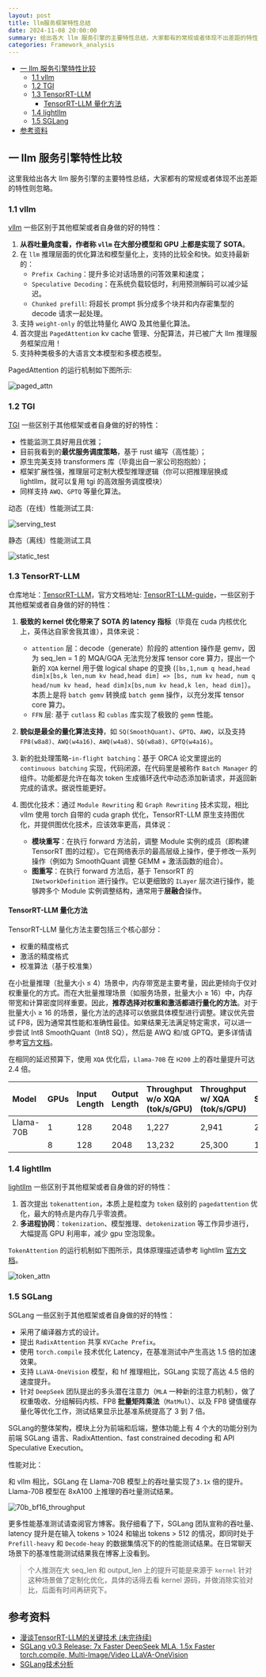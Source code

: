 ```yaml
---
layout: post
title: llm服务框架特性总结
date: 2024-11-08 20:00:00
summary: 给出各大 llm 服务引擎的主要特性总结，大家都有的常规或者体现不出差距的特性则忽略。
categories: Framework_analysis
---
```

- [一 llm 服务引擎特性比较](#一-llm-服务引擎特性比较)
  - [1.1 vllm](#11-vllm)
  - [1.2 TGI](#12-tgi)
  - [1.3 TensorRT-LLM](#13-tensorrt-llm)
    - [TensorRT-LLM 量化方法](#tensorrt-llm-量化方法)
  - [1.4 lightllm](#14-lightllm)
  - [1.5 SGLang](#15-sglang)
- [参考资料](#参考资料)

## 一 llm 服务引擎特性比较

这里我给出各大 llm 服务引擎的主要特性总结，大家都有的常规或者体现不出差距的特性则忽略。

### 1.1 vllm

[vllm](https://github.com/vllm-project/vllm) 一些区别于其他框架或者自身做的好的特性：

1. **从吞吐量角度看，作者称 `vllm` 在大部分模型和 GPU 上都是实现了 SOTA**。
2. 在 `llm` 推理层面的优化算法和模型量化上，支持的比较全和快。如支持最新的：
    - `Prefix Caching`：提升多论对话场景的问答效果和速度；
    - `Speculative Decoding`：在系统负载较低时，利用预测解码可以减少延迟。
    - `Chunked prefill`: 将超长 prompt 拆分成多个块并和内存密集型的 decode 请求一起处理。
3. 支持 `weight-only` 的低比特量化 AWQ 及其他量化算法。
4. 首次提出 `PagedAttention` kv cache 管理、分配算法，并已被广大 llm 推理服务框架应用！
5. 支持种类极多的大语言文本模型和多模态模型。

PagedAttention 的运行机制如下图所示:

![paged_attn](../images/llm_serving_compare/paged_attn.gif)

### 1.2 TGI

[TGI](https://github.com/huggingface/text-generation-inference) 一些区别于其他框架或者自身做的好的特性：

- 性能监测工具好用且优雅；
- 目前我看到的**最优服务调度策略**，基于 rust 编写（高性能）；
- 原生完美支持 transformers 库（毕竟出自一家公司抱抱脸）；
- 框架扩展性强，推理层可定制大模型推理逻辑（你可以把推理层换成 lightllm，就可以复用 tgi 的高效服务调度模块）
- 同样支持 `AWQ`、`GPTQ` 等量化算法。

动态（在线）性能测试工具:

![serving_test](../images/llm_serving_compare/serving_test.png)

静态（离线）性能测试工具

![static_test](../images/llm_serving_compare/static_test.png)

### 1.3 TensorRT-LLM

仓库地址：[TensorRT-LLM](https://github.com/NVIDIA/TensorRT-LLM)，官方文档地址: [TensorRT-LLM-guide](https://nvidia.github.io/TensorRT-LLM/quick-start-guide.html)，一些区别于其他框架或者自身做的好的特性：

1. **极致的 kernel 优化带来了 SOTA 的 latency 指标**（毕竟在 cuda 内核优化上，英伟达自家舍我其谁），具体来说：
    - `attention` 层：decode（generate）阶段的 attention 操作是 gemv，因为 seq_len = 1 的 MQA/GQA 无法充分发挥 tensor core 算力，提出一个新的 `XQA` kernel 用于做 logical shape 的变换 (`[bs,1,num q head,head dim]x[bs,k len,num kv head,head dim] => [bs, num kv head, num q head/num kv head, head dim]x[bs,num kv head,k len, head dim]`）。本质上是将 `batch gemv` 转换成 `batch gemm` 操作，以充分发挥 tensor core 算力。
    - `FFN` 层: 基于 `cutlass` 和 `cublas` 库实现了极致的 `gemm` 性能。

2. **貌似是最全的量化算法支持**，如 `SQ(SmoothQuant)`、`GPTQ`、`AWQ`，以及支持 `FP8(w8a8)、AWQ(w4a16)、AWQ(w4a8)、SQ(w8a8)、GPTQ(w4a16)`。
3. 新的批处理策略-`in-flight batching`：基于 ORCA 论文里提出的 `continuous batching` 实现，代码闭源，在代码里是被称作 `Batch Manager` 的组件。功能都是允许在每次 token 生成循环迭代中动态添加新请求，并返回新完成的请求。据说性能更好。
4. 图优化技术：通过 `Module Rewriting` 和 `Graph Rewriting` 技术实现，相比 vllm 使用 torch 自带的 cuda graph 优化，TensorRT-LLM 原生支持图优化，并提供图优化技术，应该效率更高，具体说：
   - **模块重写**：在执行 forward 方法前，调整 Module 实例的成员（即构建 TensorRT 图的过程）。它在网络表示的最高层级上操作，便于修改一系列操作（例如为 SmoothQuant 调整 GEMM + 激活函数的组合）。
   - **图重写**：在执行 forward 方法后，基于 TensorRT 的 `INetworkDefinition` 进行操作。它以更细致的 `ILayer` 层次进行操作，能够跨多个 Module 实例调整结构，通常用于**层融合**操作。

#### TensorRT-LLM 量化方法

TensorRT-LLM 量化方法主要包括三个核心部分：

- 权重的精度格式
- 激活的精度格式
- 校准算法（基于校准集）

在小批量推理（批量大小 ≤ 4）场景中，内存带宽是主要考量，因此更倾向于仅对权重量化的方式。而在大批量推理场景（如服务场景，批量大小 ≥ 16）中，内存带宽和计算密度同样重要。因此，**推荐选择对权重和激活都进行量化的方法**。对于批量大小 ≥ 16 的场景，量化方法的选择可以依据具体模型进行调整。建议优先尝试 FP8，因为通常其性能和准确性最佳。如果结果无法满足特定需求，可以进一步尝试 Int8 SmoothQuant（Int8 SQ），然后是 AWQ 和/或 GPTQ。更多详情请参考[官方文档](https://github.com/NVIDIA/TensorRT-LLM/blob/main/docs/source/blogs/quantization-in-TRT-LLM.md)。

在相同的延迟预算下，使用 `XQA` 优化后，`Llama-70B` 在 `H200` 上的吞吐量提升可达 2.4 倍。

|Model     |GPUs | Input Length | Output Length | Throughput w/o XQA (tok/s/GPU) | Throughput w/ XQA (tok/s/GPU) | Speedup |
|:---------|:----|:-------------|:--------------|:-------------------|:------------------|:--------|
|Llama-70B |   1 |          128 |          2048 |              1,227 |             2,941 | 2.4x
|          |   8 |          128 |          2048 |             13,232 |            25,300 | 1.9x

### 1.4 lightllm

[lightllm](https://github.com/ModelTC/lightllm) 一些区别于其他框架或者自身做的好的特性：

1. 首次提出 `tokenattention`，本质上是粒度为 `token` 级别的 `pagedattention` 优化，最大的特点是内存几乎零浪费。
2. **多进程协同**：`tokenization`、模型推理、`detokenization` 等工作异步进行，大幅提高 GPU 利用率，减少 gpu 空泡现象。

`TokenAttention` 的运行机制如下图所示，具体原理描述请参考 lightllm [官方文档](https://lightllm-cn.readthedocs.io/en/latest/dev/token_attention.html)。

![token_attn](../images/llm_serving_compare/token_attn.gif)

### 1.5 SGLang

SGLang 一些区别于其他框架或者自身做的好的特性：

- 采用了编译器方式的设计。
- 提出 `RadixAttention` 共享 `KVCache Prefix`。
- 使用 `torch.compile` 技术优化 Latency，在基准测试中产生高达 1.5 倍的加速效果。
- 支持 `LLaVA-OneVision` 模型，和 hf 推理相比，SGLang 实现了高达 4.5 倍的速度提升。
- 针对 `DeepSeek` 团队提出的多头潜在注意力（`MLA` 一种新的注意力机制），做了权重吸收、分组解码内核、FP8 **批量矩阵乘法**（`MatMul`）、以及 FP8 键值缓存量化等优化工作，测试结果显示比基准系统提高了 3 到 7 倍。

SGLang的整体架构，模块上分为前端和后端，整体功能上有 4 个大的功能分别为前端 SGLang 语言、RadixAttention、fast constrained decoding 和 API Speculative Execution。

性能对比：

和 vllm 相比，SGLang 在 Llama-70B 模型上的吞吐量实现了`3.1x` 倍的提升。Llama-70B 模型在 8xA100 上推理的吞吐量测试结果。

![70b_bf16_throughput](../images/llm_serving_compare/70b_bf16_throughput.svg)

更多性能基准测试请查阅官方博客。我仔细看了下，SGLang 团队宣称的吞吐量、latency 提升是在输入 tokens > 1024 和输出 tokens > 512 的情况，即同时处于 `Prefill-heavy` 和 `Decode-heay` 的数据集情况下的的性能测试结果。在日常聊天场景下的基准性能测试结果我在博客上没看到。
> 个人推测在大 seq_len 和 output_len 上的提升可能是来源于 `kernel` 针对这种场景做了定制化优化，具体的话得去看 kernel 源码，并做消除实验对比，后面有时间再研究下。

## 参考资料

- [漫谈TensorRT-LLM的关键技术 (未完待续)](https://zhuanlan.zhihu.com/p/917457226)
- [SGLang v0.3 Release: 7x Faster DeepSeek MLA, 1.5x Faster torch.compile, Multi-Image/Video LLaVA-OneVision](https://lmsys.org/blog/2024-09-04-sglang-v0-3/)
- [SGLang技术分析](https://zhuanlan.zhihu.com/p/711167552)